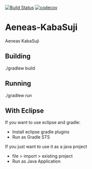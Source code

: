 [![Build Status](https://travis-ci.org/Cheddarpuffs/Aeneas-KabaSuji.svg?branch=master)](https://travis-ci.org/Cheddarpuffs/Aeneas-KabaSuji)
[![codecov](https://codecov.io/gh/Cheddarpuffs/Aeneas-KabaSuji/branch/master/graph/badge.svg)](https://codecov.io/gh/Cheddarpuffs/Aeneas-KabaSuji)


# Aeneas-KabaSuji
Aeneas KabaSuji


## Building
./gradlew build

## Running
./gradlew run

## With Eclipse

If you want to use eclipse and gradle:

 - Install eclipse gradle plugins
 - Run as Gradle STS

If you just want to use it as a java project

 - file > import > existing project
 - Run as Java Application
